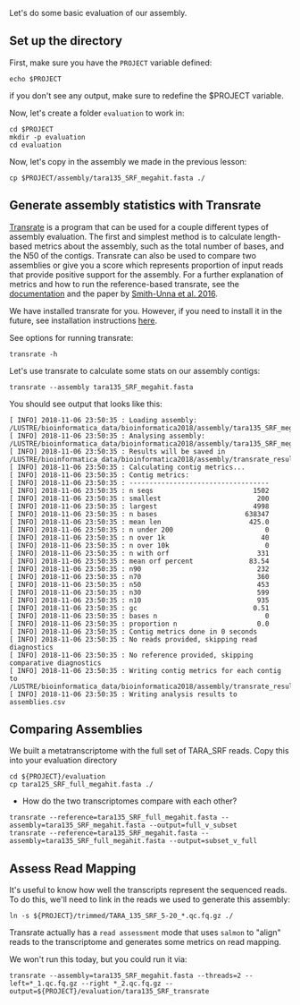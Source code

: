 
Let's do some basic evaluation of our assembly.


## Set up the directory 

First, make sure you have the `PROJECT` variable defined:

```
echo $PROJECT
```
if you don't see any output, make sure to redefine the $PROJECT variable.

	
Now, let's create a folder `evaluation` to work in:

```
cd $PROJECT
mkdir -p evaluation
cd evaluation
```

Now, let's copy in the assembly we made in the previous lesson:

```
cp $PROJECT/assembly/tara135_SRF_megahit.fasta ./
```

## Generate assembly statistics with Transrate

[Transrate](http://hibberdlab.com/transrate/getting_started.html) is a program that can be used for a couple different types of assembly evaluation. The first and simplest method is to calculate length-based metrics about the assembly, such as the total number of bases, and the N50 of the contigs. Transrate can also be used to compare two assemblies or give you a score which represents proportion of input reads that provide positive support for the assembly. For a further explanation of metrics and how to run the reference-based transrate, see the [documentation](http://hibberdlab.com/transrate/metrics.html) and the paper by [Smith-Unna et al. 2016](http://genome.cshlp.org/content/early/2016/06/01/gr.196469.115). 

We have installed transrate for you. However, if you need to install it in the future, see installation instructions [here](setting-up-tara-environment.md).

See options for running transrate:
```
transrate -h
```

Let's use transrate to calculate some stats on our assembly contigs:

```
transrate --assembly tara135_SRF_megahit.fasta
```

You should see output that looks like this:
```
[ INFO] 2018-11-06 23:50:35 : Loading assembly: /LUSTRE/bioinformatica_data/bioinformatica2018/assembly/tara135_SRF_megahit.fasta
[ INFO] 2018-11-06 23:50:35 : Analysing assembly: /LUSTRE/bioinformatica_data/bioinformatica2018/assembly/tara135_SRF_megahit.fasta
[ INFO] 2018-11-06 23:50:35 : Results will be saved in /LUSTRE/bioinformatica_data/bioinformatica2018/assembly/transrate_results/tara135_SRF_megahit
[ INFO] 2018-11-06 23:50:35 : Calculating contig metrics...
[ INFO] 2018-11-06 23:50:35 : Contig metrics:
[ INFO] 2018-11-06 23:50:35 : -----------------------------------
[ INFO] 2018-11-06 23:50:35 : n seqs                         1502
[ INFO] 2018-11-06 23:50:35 : smallest                        200
[ INFO] 2018-11-06 23:50:35 : largest                        4998
[ INFO] 2018-11-06 23:50:35 : n bases                      638347
[ INFO] 2018-11-06 23:50:35 : mean len                      425.0
[ INFO] 2018-11-06 23:50:35 : n under 200                       0
[ INFO] 2018-11-06 23:50:35 : n over 1k                        40
[ INFO] 2018-11-06 23:50:35 : n over 10k                        0
[ INFO] 2018-11-06 23:50:35 : n with orf                      331
[ INFO] 2018-11-06 23:50:35 : mean orf percent              83.54
[ INFO] 2018-11-06 23:50:35 : n90                             232
[ INFO] 2018-11-06 23:50:35 : n70                             360
[ INFO] 2018-11-06 23:50:35 : n50                             453
[ INFO] 2018-11-06 23:50:35 : n30                             599
[ INFO] 2018-11-06 23:50:35 : n10                             935
[ INFO] 2018-11-06 23:50:35 : gc                             0.51
[ INFO] 2018-11-06 23:50:35 : bases n                           0
[ INFO] 2018-11-06 23:50:35 : proportion n                    0.0
[ INFO] 2018-11-06 23:50:35 : Contig metrics done in 0 seconds
[ INFO] 2018-11-06 23:50:35 : No reads provided, skipping read diagnostics
[ INFO] 2018-11-06 23:50:35 : No reference provided, skipping comparative diagnostics
[ INFO] 2018-11-06 23:50:35 : Writing contig metrics for each contig to /LUSTRE/bioinformatica_data/bioinformatica2018/assembly/transrate_results/tara135_SRF_megahit/contigs.csv
[ INFO] 2018-11-06 23:50:35 : Writing analysis results to assemblies.csv
```

## Comparing Assemblies

We built a metatranscriptome with the full set of TARA_SRF reads. Copy this into your evaluation directory
```
cd ${PROJECT}/evaluation
cp tara125_SRF_full_megahit.fasta ./
```

* How do the two transcriptomes compare with each other?

```
transrate --reference=tara135_SRF_full_megahit.fasta --assembly=tara135_SRF_megahit.fasta --output=full_v_subset
transrate --reference=tara135_SRF_megahit.fasta --assembly=tara135_SRF_full_megahit.fasta --output=subset_v_full
```

## Assess Read Mapping

It's useful to know how well the transcripts represent the sequenced reads. To do this, we'll need to link in the reads we used to generate this assembly: 

```
ln -s ${PROJECT}/trimmed/TARA_135_SRF_5-20_*.qc.fq.gz ./
```

Transrate actually  has a `read assessment` mode that uses `salmon` to "align" reads to the transcriptome and generates some metrics on read mapping. 

We won't run this today, but you could run it via:

```
transrate --assembly=tara135_SRF_megahit.fasta --threads=2 --left=*_1.qc.fq.gz --right *_2.qc.fq.gz --output=${PROJECT}/evaluation/tara135_SRF_transrate
```
